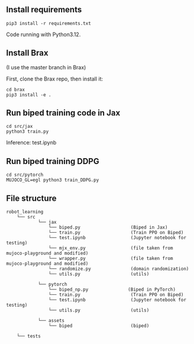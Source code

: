 ## Install requirements

```
pip3 install -r requirements.txt
```

Code running with Python3.12.

## Install Brax
(I use the master branch in Brax)

First, clone the Brax repo, then install it:
```
cd brax
pip3 install -e .
```


## Run biped training code in Jax

```
cd src/jax
python3 train.py
```
Inference: test.ipynb

## Run biped training DDPG

```
cd src/pytorch
MUJOCO_GL=egl python3 train_DDPG.py
```

## File structure

```
robot_learning
    └── src
            └── jax
                └── biped.py                   (Biped in Jax)
                └── train.py                   (Train PPO on Biped)
                └── test.ipynb                 (Jupyter notebook for testing)
                └── mjx_env.py                 (file taken from mujoco-playground and modified)
                └── wrapper.py                 (file taken from mujoco-playground and modified)
                └── randomize.py               (domain randomization)
                └── utils.py                   (utils)

            └── pytorch
                └── biped_np.py               (Biped in PyTorch)
                └── train.py                   (Train PPO on Biped)
                └── test.ipynb                 (Jupyter notebook for testing)
                └── utils.py                   (utils)

            └── assets
                └── biped                      (biped)

    └── tests
```